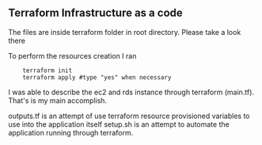 ## Terraform Infrastructure as a code

The files are inside terraform folder in root directory. Please take a look there

To perform the resources creation I ran 
``` shell
    terraform init
    terraform apply #type "yes" when necessary
```
I was able to describe the ec2 and rds instance through terraform (main.tf). That's is my main accomplish.

outputs.tf is an attempt of use terraform resource provisioned variables to use into the application itself
setup.sh is an attempt to automate the application running through terraform.
